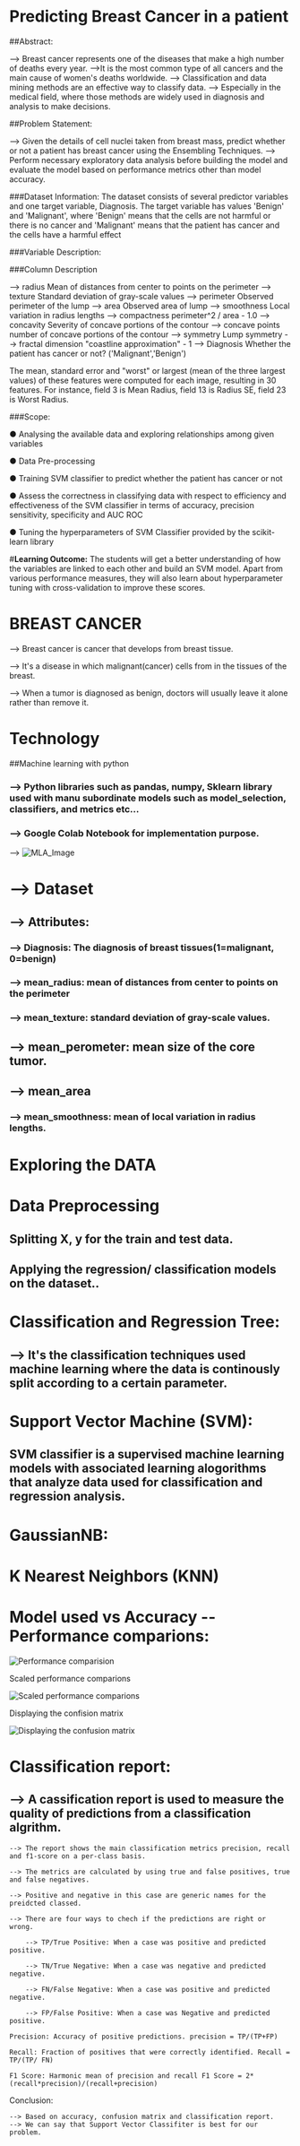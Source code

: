 # Predicting Breast Cancer in a patient

##Abstract: 

--> Breast cancer represents one of the diseases that make a high number of deaths every year.
-->It is the most common type of all cancers and the main cause of women's deaths worldwide.
--> Classification and data mining methods are an effective way to classify data.
--> Especially in the medical field, where those methods are widely used in diagnosis and analysis to make decisions.

##Problem Statement:

--> Given the details of cell nuclei taken from breast mass, predict whether or not a patient has breast cancer using the Ensembling Techniques.
--> Perform necessary exploratory data analysis before building the model and evaluate the model based on performance metrics other than model accuracy.

###Dataset Information:
The dataset consists of several predictor variables and one target variable, Diagnosis.
The target variable has values 'Benign' and 'Malignant', where 'Benign' means that the cells are not harmful or there is no cancer and 'Malignant' means that the patient has cancer and the cells have a harmful effect

###Variable Description:

###Column Description

--> radius Mean of distances from center to points on the perimeter
--> texture Standard deviation of gray-scale values
--> perimeter Observed perimeter of the lump
--> area Observed area of lump
--> smoothness Local variation in radius lengths
--> compactness perimeter^2 / area - 1.0
--> concavity Severity of concave portions of the contour 
--> concave points number of concave portions of the contour
--> symmetry Lump symmetry
--> fractal dimension "coastline approximation" - 1
--> Diagnosis Whether the patient has cancer or not? ('Malignant','Benign')


The mean, standard error and "worst" or largest (mean of the three largest values) of these features were computed for each image, resulting in 30 features.
For instance, field 3 is Mean Radius, field 13 is Radius SE, field 23 is Worst Radius.

###Scope:

● Analysing the available data and exploring relationships among given variables

● Data Pre-processing

● Training SVM classifier to predict whether the patient has cancer or not

● Assess the correctness in classifying data with respect to efficiency and effectiveness of the SVM classifier in terms of accuracy, precision sensitivity, specificity and AUC ROC

● Tuning the hyperparameters of SVM Classifier provided by the scikit-learn library

#**Learning Outcome:**
The students will get a better understanding of how the variables are linked to each other and build an SVM model. Apart from various performance measures, they will also learn about hyperparameter tuning with cross-validation to improve these scores.



# BREAST CANCER

--> Breast cancer is cancer that develops from breast tissue.

--> It's a disease in which malignant(cancer) cells from in the tissues of the breast.

--> When a tumor is diagnosed as benign, doctors will usually leave it alone rather than remove it.


# Technology 

##Machine learning with python

### -->  Python libraries such as pandas, numpy, Sklearn library used with manu subordinate models such as model_selection, classifiers, and metrics etc...

### --> Google Colab Notebook for implementation purpose.

--> ![MLA_Image](https://user-images.githubusercontent.com/110006271/205318951-c1f714d8-ff3d-4abb-8f56-95464686664f.jpg)

# --> Dataset

## --> Attributes:

### --> Diagnosis: The diagnosis of breast tissues(1=malignant, 0=benign)

### --> mean_radius: mean of distances from center to points on the perimeter

### --> mean_texture: standard deviation of gray-scale values.

## --> mean_perometer: mean size of the core tumor.

## --> mean_area

### --> mean_smoothness: mean of local variation in radius lengths.

# Exploring the DATA

# Data Preprocessing

## Splitting X, y for the train and test data.

## Applying the regression/ classification models on the dataset..

# Classification and Regression Tree:

## --> It's the classification techniques used machine learning where the data is continously split according to a certain parameter.

# Support Vector Machine (SVM):

## SVM classifier is a supervised machine learning models with associated learning alogorithms that analyze data used for classification and regression analysis.

# GaussianNB:

# K Nearest Neighbors (KNN)


# Model used vs Accuracy -- Performance comparions:

![Performance comparision](https://user-images.githubusercontent.com/110006271/202886344-7b63b2c9-ef28-49c3-ad62-66f991aa6f0d.png)


Scaled performance comparions


![Scaled performance comparions](https://user-images.githubusercontent.com/110006271/202886372-4422f0cb-19e0-49ad-ade7-5488e3e9db45.png)


Displaying the confision matrix

![Displaying the confusion matrix](https://user-images.githubusercontent.com/110006271/202886488-2ea953e7-550d-494a-a3f4-2a947482d649.png)


# Classification report:

## --> A cassification report is used to measure the quality of predictions from a classification algrithm.

    --> The report shows the main classification metrics precision, recall and f1-score on a per-class basis.
    
    --> The metrics are calculated by using true and false positives, true and false negatives. 
    
    --> Positive and negative in this case are generic names for the preidcted classed.
    
    --> There are four ways to chech if the predictions are right or wrong.
    
        --> TP/True Positive: When a case was positive and predicted positive.
        
        --> TN/True Negative: When a case was negative and predicted negative.
        
        --> FN/False Negative: When a case was positive and predicted negative.
        
        --> FP/False Positive: When a case was Negative and predicted positive.
        
    Precision: Accuracy of positive predictions. precision = TP/(TP+FP)
    
    Recall: Fraction of positives that were correctly identified. Recall = TP/(TP/ FN)
    
    F1 Score: Harmonic mean of precision and recall F1 Score = 2*(recall*precision)/(recall+precision)
    
    
Conclusion:

    --> Based on accuracy, confusion matrix and classification report.
    --> We can say that Support Vector Classifiter is best for our problem.
    
